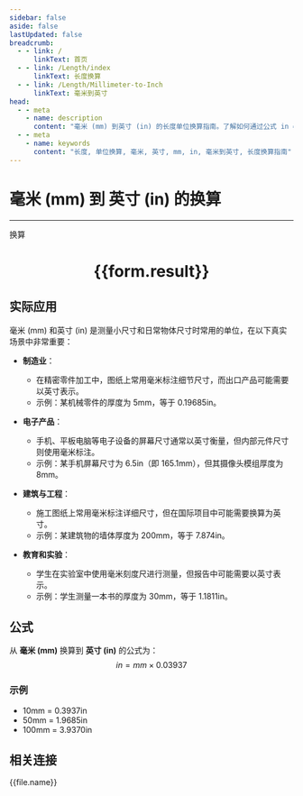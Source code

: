 ```yaml
---
sidebar: false
aside: false
lastUpdated: false
breadcrumb:
  - - link: /
      linkText: 首页
  - - link: /Length/index
      linkText: 长度换算
  - - link: /Length/Millimeter-to-Inch
      linkText: 毫米到英寸
head:
  - - meta
    - name: description
      content: "毫米 (mm) 到英寸 (in) 的长度单位换算指南。了解如何通过公式 in = mm × 0.03937 换算为英寸。"
  - - meta
    - name: keywords
      content: "长度, 单位换算, 毫米, 英寸, mm, in, 毫米到英寸, 长度换算指南"
---
```

# 毫米 (mm) 到 英寸 (in) 的换算
---
<script setup>
import { onMounted, reactive, inject, ref } from 'vue'
import { NButton, NForm, NFormItem, NInput, NInputNumber, NSelect, NCard, useMessage,NGrid ,NGi } from 'naive-ui'
import { defineClientComponent } from 'vitepress'
import { Length } from '../../files';

const convert = inject('convert')

const form = reactive({
  number: null,
  result: '',
})

const convertHandler = () => {
  if (form.number !== null && !isNaN(form.number)) {
    const convertedValue = parseFloat(form.number) * 0.03937
    form.result = `${form.number}mm = ${convertedValue.toFixed(4)}in`
  } else {
    form.result = '请输入有效的数值。'
  }
}
</script>

<n-form size="large" :model="form">
  <n-form-item label="毫米 (mm)">
    <n-input-number v-model:value="form.number" placeholder="输入毫米" style="width: 100%" />
  </n-form-item>
  <n-form-item>
    <n-button type="info" @click="convertHandler" block>换算</n-button>
  </n-form-item>
</n-form>

<n-card  embedded :bordered="false" hoverable>
  <div  style="text-align:center">
    <h1>{{form.result}}</h1>
  </div>
</n-card>

## 实际应用

毫米 (mm) 和英寸 (in) 是测量小尺寸和日常物体尺寸时常用的单位，在以下真实场景中非常重要：

- **制造业**：
  - 在精密零件加工中，图纸上常用毫米标注细节尺寸，而出口产品可能需要以英寸表示。
  - 示例：某机械零件的厚度为 5mm，等于 0.19685in。

- **电子产品**：
  - 手机、平板电脑等电子设备的屏幕尺寸通常以英寸衡量，但内部元件尺寸则使用毫米标注。
  - 示例：某手机屏幕尺寸为 6.5in（即 165.1mm），但其摄像头模组厚度为 8mm。

- **建筑与工程**：
  - 施工图纸上常用毫米标注详细尺寸，但在国际项目中可能需要换算为英寸。
  - 示例：某建筑物的墙体厚度为 200mm，等于 7.874in。

- **教育和实验**：
  - 学生在实验室中使用毫米刻度尺进行测量，但报告中可能需要以英寸表示。
  - 示例：学生测量一本书的厚度为 30mm，等于 1.1811in。

## 公式

从 **毫米 (mm)** 换算到 **英寸 (in)** 的公式为：
$$ in = mm \times 0.03937 $$

### 示例
- 10mm = 0.3937in
- 50mm = 1.9685in
- 100mm = 3.9370in

## 相关连接
<n-grid x-gap="12" :cols="2">
  <n-gi v-for="(file, index) in Length" :key="index">
    <n-button
      text
      tag="a"
      :href="file.path"
      type="info"
    >
      {{file.name}}
    </n-button>
  </n-gi>
</n-grid>